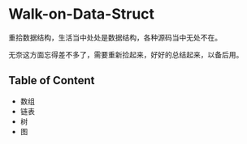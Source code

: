 # Walk-on-Data-Struct

重拾数据结构，生活当中处处是数据结构，各种源码当中无处不在。

无奈这方面忘得差不多了，需要重新捡起来，好好的总结起来，以备后用。

## Table of Content

- 数组
- 链表
- 树
- 图
